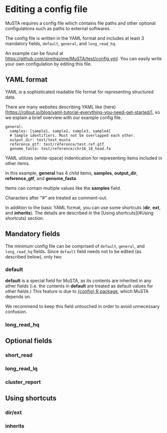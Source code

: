 # Editing a config file

MuSTA requires a config file which contains file paths and other optional configulations such as paths to external softwares.

The config file is written in the YAML format and includes at least 3 mandatory fields, `default`, `general`, and `long_read_hq`.

An example can be found at https://github.com/sinnhazime/MuSTA/test/config.yml.
You can easily write your own configulation by editing this file.


## YAML format

YAML is a sophisticated readable file format for representing structured data.

There are many websites describing YAML like (here)[https://rollout.io/blog/yaml-tutorial-everything-you-need-get-started/], so
we explain a brief overview with our example config file.


```
general:
  samples: [sample1, sample2, sample3, sample4]
  # Sample identifiers. Must not be overlapped each other.
  output_dir: test/test_musta
  reference_gtf: test/reference/test.ref.gtf
  genome_fasta: test/reference/chr16_18_head.fa

```

YAML utilizes (white-space) indentication for representing items included in other items.

In this example, **general** has 4 child items, **samples**, **output_dir**, **reference_gtf**, and **genome_fasta**.

Items can contain multiple values like the **samples** field.

Characters after "#" are treated as comment-out.

In addition to the basic YAML format, you can use some shortcuts (**dir**, **ext**, and **inherits**).
The details are described in the [Using shortcuts](#Using shortcuts) section.


## Mandatory fields

The minimum config file can be comprised of `default`, `general`, and `long_read_hq` fields.
Since `default` field needs not to be edited (as described below), only two 


### default

**default** is a special field for MuSTA, as its contents are inherited in any ather fields (i.e. the contents in **default** are treated as default values for other fields.) 
This feature is due to [{config} R package](https://github.com/rstudio/config), which MuSTA depends on.

We recommend to keep this field untouched in order to avoid unnecessary confusion.


### long_read_hq



## Optional fields

### short_read

### long_read_lq

### cluster_report


## Using shortcuts

### dir/ext

### inherits

